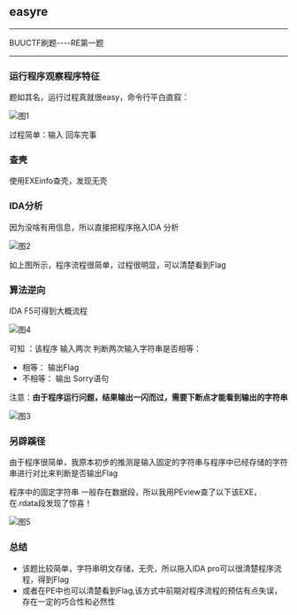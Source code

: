 ## easyre  

---

BUUCTF刷题----RE第一题

---

### 运行程序观察程序特征

题如其名，运行过程真就很easy，命令行平白直叙：

![图1](D:\二进制学习\easyre\1.PNG)

过程简单：输入  回车完事



### 查壳

使用EXEinfo查壳，发现无壳



### IDA分析

因为没啥有用信息，所以直接把程序拖入IDA 分析

![图2](D:\二进制学习\easyre\2.PNG)





如上图所示，程序流程很简单，过程很明显，可以清楚看到Flag



### 算法逆向

IDA F5可得到大概流程

![图4](D:\二进制学习\easyre\4.PNG)

可知 ：该程序 输入两次 判断两次输入字符串是否相等：

- 相等： 输出Flag
- 不相等： 输出 Sorry语句

注意：**由于程序运行问题，结果输出一闪而过，需要下断点才能看到输出的字符串**

![图3](D:\二进制学习\easyre\3.PNG)



### 另辟蹊径

由于程序很简单，我原本初步的推测是输入固定的字符串与程序中已经存储的字符串进行对比来判断是否输出Flag

程序中的固定字符串 一般存在数据段，所以我用PEview查了以下该EXE，在.rdata段发现了惊喜！

![图5](D:\二进制学习\easyre\5.png)



### 总结

- 该题比较简单，字符串明文存储，无壳，所以拖入IDA pro可以很清楚程序流程，得到Flag
- 或者在PE中也可以清楚看到Flag,该方式中前期对程序流程的预估有点失误，存在一定的巧合性和必然性